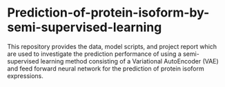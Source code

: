 # Prediction-of-protein-isoform-by-semi-supervised-learning
This repository provides the data, model scripts, and project report which are used to investigate the prediction performance of using a semi-supervised learning method consisting of a Variational AutoEncoder (VAE) and feed forward neural network for the prediction of protein isoform expressions.

